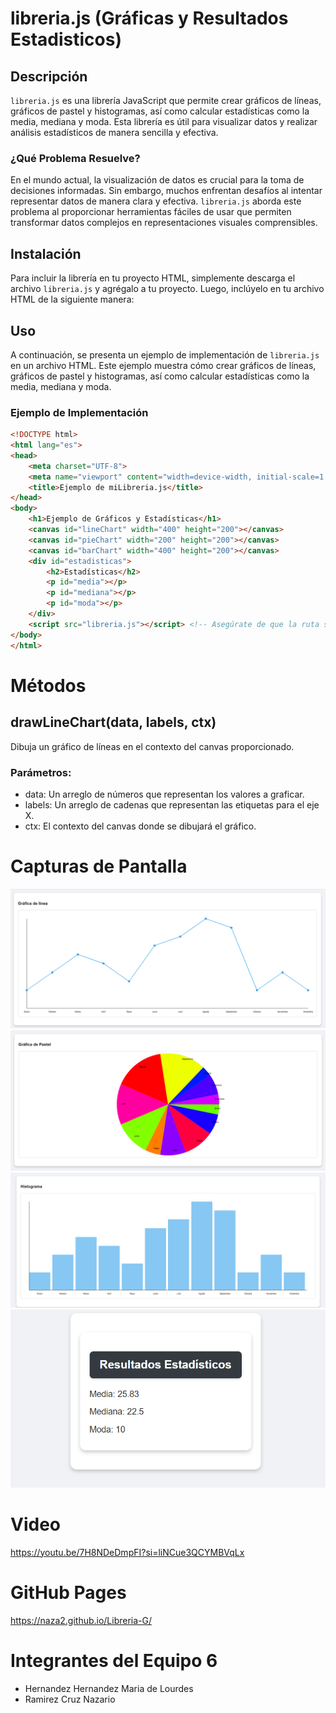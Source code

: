 # libreria.js (Gráficas y Resultados Estadisticos)

## Descripción
`libreria.js` es una librería JavaScript que permite crear gráficos de líneas, gráficos de pastel y histogramas, así como calcular estadísticas como la media, mediana y moda. Esta librería es útil para visualizar datos y realizar análisis estadísticos de manera sencilla y efectiva.

### ¿Qué Problema Resuelve?
En el mundo actual, la visualización de datos es crucial para la toma de decisiones informadas. Sin embargo, muchos enfrentan desafíos al intentar representar datos de manera clara y efectiva. `libreria.js` aborda este problema al proporcionar herramientas fáciles de usar que permiten transformar datos complejos en representaciones visuales comprensibles.

## Instalación
Para incluir la librería en tu proyecto HTML, simplemente descarga el archivo `libreria.js` y agrégalo a tu proyecto. Luego, inclúyelo en tu archivo HTML de la siguiente manera:

## Uso
A continuación, se presenta un ejemplo de implementación de `libreria.js` en un archivo HTML. Este ejemplo muestra cómo crear gráficos de líneas, gráficos de pastel y histogramas, así como calcular estadísticas como la media, mediana y moda.

### Ejemplo de Implementación

```html
<!DOCTYPE html>
<html lang="es">
<head>
    <meta charset="UTF-8">
    <meta name="viewport" content="width=device-width, initial-scale=1.0">
    <title>Ejemplo de miLibreria.js</title>
</head>
<body>
    <h1>Ejemplo de Gráficos y Estadísticas</h1>
    <canvas id="lineChart" width="400" height="200"></canvas>
    <canvas id="pieChart" width="200" height="200"></canvas>
    <canvas id="barChart" width="400" height="200"></canvas>
    <div id="estadisticas">
        <h2>Estadísticas</h2>
        <p id="media"></p>
        <p id="mediana"></p>
        <p id="moda"></p>
    </div>
    <script src="libreria.js"></script> <!-- Asegúrate de que la ruta sea correcta -->
</body>
</html>
```
# Métodos
## drawLineChart(data, labels, ctx)
Dibuja un gráfico de líneas en el contexto del canvas proporcionado.
### Parámetros:
- data: Un arreglo de números que representan los valores a graficar.
- labels: Un arreglo de cadenas que representan las etiquetas para el eje X.
- ctx: El contexto del canvas donde se dibujará el gráfico.

# Capturas de Pantalla
![Grafica de Lineas](https://github.com/naza2/Libreria/blob/36c2e51a7294855e73cddcf47307db9ca96aaee6/Grafica%20de%20Lineas.png)
![Grafica de Pastel](https://github.com/naza2/Libreria/blob/36c2e51a7294855e73cddcf47307db9ca96aaee6/Grafica%20de%20Pastel.png)
![Histograma](https://github.com/naza2/Libreria/blob/36c2e51a7294855e73cddcf47307db9ca96aaee6/Histograma.png)
![Resultados Estadísticos](https://github.com/naza2/Libreria/blob/36c2e51a7294855e73cddcf47307db9ca96aaee6/Resultados%20Estadisticos.png)

# Video
https://youtu.be/7H8NDeDmpFI?si=liNCue3QCYMBVqLx

# GitHub Pages
https://naza2.github.io/Libreria-G/

# Integrantes del Equipo 6
- Hernandez Hernandez Maria de Lourdes
- Ramirez Cruz Nazario
